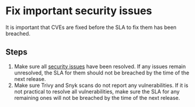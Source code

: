 # Fix important security issues

It is important that CVEs are fixed before the SLA to fix them has been breached.

## Steps

1. Make sure all [security issues] have been resolved.
   If any issues remain unresolved, the SLA for them should not be breached by the time of the next release.
2. Make sure Trivy and Snyk scans do not report any vulnerabilities.
   If it is not practical to resolve all vulnerabilities, 
   make sure the SLA for any remaining ones will not be breached by the time of the next release.

[security issues]: https://github.com/grafana/alloy/issues?q=is%3Aopen+is%3Aissue+label%3Asecurity